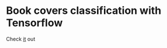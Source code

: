 # Book covers classification with Tensorflow

Check [it](https://github.com/mary-el/book_covers/blob/main/main.ipynb) out
